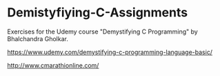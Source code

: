# Demistyfiying-C-Assignments
Exercises for the Udemy course "Demystifying C Programming" by Bhalchandra Gholkar.

https://www.udemy.com/demystifying-c-programming-language-basic/

http://www.cmarathionline.com/
